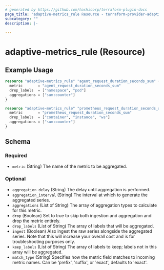 ```yaml
---
# generated by https://github.com/hashicorp/terraform-plugin-docs
page_title: "adaptive-metrics_rule Resource - terraform-provider-adaptive-metrics"
subcategory: ""
description: |-
  
---
```


# adaptive-metrics_rule (Resource)



## Example Usage

```terraform
resource "adaptive-metrics_rule" "agent_request_duration_seconds_sum" {
  metric       = "agent_request_duration_seconds_sum"
  drop_labels  = ["namespace", "pod"]
  aggregations = ["sum:counter"]
}

resource "adaptive-metrics_rule" "prometheus_request_duration_seconds_sum" {
  metric       = "prometheus_request_duration_seconds_sum"
  drop_labels  = ["container", "instance", "ws"]
  aggregations = ["sum:counter"]
}
```

<!-- schema generated by tfplugindocs -->
## Schema

### Required

- `metric` (String) The name of the metric to be aggregated.

### Optional

- `aggregation_delay` (String) The delay until aggregation is performed.
- `aggregation_interval` (String) The interval at which to generate the aggregated series.
- `aggregations` (List of String) The array of aggregation types to calculate for this metric.
- `drop` (Boolean) Set to true to skip both ingestion and aggregation and drop the metric entirely.
- `drop_labels` (List of String) The array of labels that will be aggregated.
- `ingest` (Boolean) Also ingest the raw series alongside the aggregated series. Note that this will increase your overall cost and is for troubleshooting purposes only.
- `keep_labels` (List of String) The array of labels to keep; labels not in this array will be aggregated.
- `match_type` (String) Specifies how the metric field matches to incoming metric names. Can be 'prefix', 'suffix', or 'exact', defaults to 'exact'.

